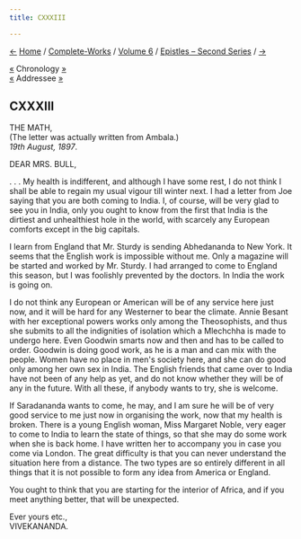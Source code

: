 ```yaml
---
title: CXXXIII

---
```

<div>

[←](132_akhandananda.htm) [Home](../../../index.htm) /
[Complete-Works](../../complete_works.htm) / [Volume
6](../volume_6_contents.htm) / [Epistles – Second
Series](epistles_second_series_contents.htm) / [→](134_mother.htm)

  

[«](../../volume_5/epistles_first_series/080_joe.htm) Chronology
[»](../../volume_8/epistles_fourth_series/101_shashi.htm)  
[«](../../volume_9/letters_fifth_series/112_mrs_bull.htm) Addressee
[»](../../volume_9/letters_fifth_series/120_dhira_mata.htm)

## CXXXIII

THE MATH,  
(The letter was actually written from Ambala.)  
*19th August, 1897*.

DEAR MRS. BULL,

. . . My health is indifferent, and although I have some rest, I do not
think I shall be able to regain my usual vigour till winter next. I had
a letter from Joe saying that you are both coming to India. I, of
course, will be very glad to see you in India, only you ought to know
from the first that India is the dirtiest and unhealthiest hole in the
world, with scarcely any European comforts except in the big capitals.

I learn from England that Mr. Sturdy is sending Abhedananda to New York.
It seems that the English work is impossible without me. Only a magazine
will be started and worked by Mr. Sturdy. I had arranged to come to
England this season, but I was foolishly prevented by the doctors. In
India the work is going on.

I do not think any European or American will be of any service here just
now, and it will be hard for any Westerner to bear the climate. Annie
Besant with her exceptional powers works only among the Theosophists,
and thus she submits to all the indignities of isolation which a
Mlechchha is made to undergo here. Even Goodwin smarts now and then and
has to be called to order. Goodwin is doing good work, as he is a man
and can mix with the people. Women have no place in men's society here,
and she can do good only among her own sex in India. The English friends
that came over to India have not been of any help as yet, and do not
know whether they will be of any in the future. With all these, if
anybody wants to try, she is welcome.

If Saradananda wants to come, he may, and I am sure he will be of very
good service to me just now in organising the work, now that my health
is broken. There is a young English woman, Miss Margaret Noble, very
eager to come to India to learn the state of things, so that she may do
some work when she is back home. I have written her to accompany you in
case you come via London. The great difficulty is that you can never
understand the situation here from a distance. The two types are so
entirely different in all things that it is not possible to form any
idea from America or England.

You ought to think that you are starting for the interior of Africa, and
if you meet anything better, that will be unexpected.

Ever yours etc.,  
VIVEKANANDA.

</div>
